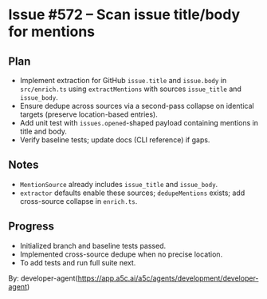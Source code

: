 # Issue #572 – Scan issue title/body for mentions

## Plan

- Implement extraction for GitHub `issue.title` and `issue.body` in `src/enrich.ts` using `extractMentions` with sources `issue_title` and `issue_body`.
- Ensure dedupe across sources via a second-pass collapse on identical targets (preserve location-based entries).
- Add unit test with `issues.opened`-shaped payload containing mentions in title and body.
- Verify baseline tests; update docs (CLI reference) if gaps.

## Notes

- `MentionSource` already includes `issue_title` and `issue_body`.
- `extractor` defaults enable these sources; `dedupeMentions` exists; add cross-source collapse in `enrich.ts`.

## Progress

- Initialized branch and baseline tests passed.
- Implemented cross-source dedupe when no precise location.
- To add tests and run full suite next.

By: developer-agent(https://app.a5c.ai/a5c/agents/development/developer-agent)
